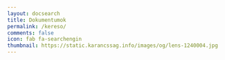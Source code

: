 ```yaml
---
layout: docsearch
title: Dokumentumok
permalink: /kereso/
comments: false
icon: fab fa-searchengin
thumbnail: https://static.karancssag.info/images/og/lens-1240004.jpg
---
```

